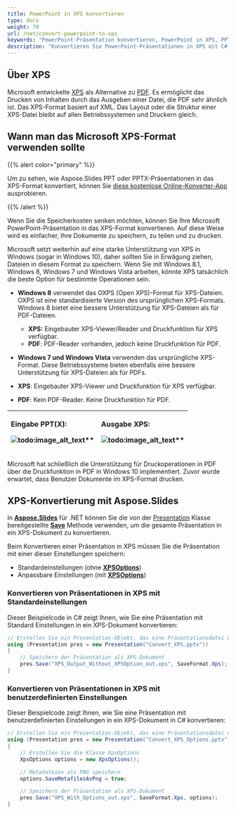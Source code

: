 ```yaml
---
title: PowerPoint in XPS konvertieren
type: docs
weight: 70
url: /net/convert-powerpoint-to-xps
keywords: "PowerPoint-Präsentation konvertieren, PowerPoint in XPS, PPT in XPS, PPTX in XPS, Konvertierung, C#, Csharp, .NET, Aspose.Slides"
description: "Konvertieren Sie PowerPoint-Präsentationen in XPS mit C# oder .NET."
---
```


## **Über XPS**
Microsoft entwickelte [XPS](https://docs.fileformat.com/page-description-language/xps/) als Alternative zu [PDF](https://docs.fileformat.com/pdf/). Es ermöglicht das Drucken von Inhalten durch das Ausgeben einer Datei, die PDF sehr ähnlich ist. Das XPS-Format basiert auf XML. Das Layout oder die Struktur einer XPS-Datei bleibt auf allen Betriebssystemen und Druckern gleich.

## Wann man das Microsoft XPS-Format verwenden sollte

{{% alert color="primary" %}} 

Um zu sehen, wie Aspose.Slides PPT oder PPTX-Präsentationen in das XPS-Format konvertiert, können Sie [diese kostenlose Online-Konverter-App](https://products.aspose.app/slides/conversion) ausprobieren. 

{{% /alert %}} 

Wenn Sie die Speicherkosten senken möchten, können Sie Ihre Microsoft PowerPoint-Präsentation in das XPS-Format konvertieren. Auf diese Weise wird es einfacher, Ihre Dokumente zu speichern, zu teilen und zu drucken.

Microsoft setzt weiterhin auf eine starke Unterstützung von XPS in Windows (sogar in Windows 10), daher sollten Sie in Erwägung ziehen, Dateien in diesem Format zu speichern. Wenn Sie mit Windows 8.1, Windows 8, Windows 7 und Windows Vista arbeiten, könnte XPS tatsächlich die beste Option für bestimmte Operationen sein.

- **Windows 8** verwendet das OXPS (Open XPS)-Format für XPS-Dateien. OXPS ist eine standardisierte Version des ursprünglichen XPS-Formats. Windows 8 bietet eine bessere Unterstützung für XPS-Dateien als für PDF-Dateien.
  - **XPS:** Eingebauter XPS-Viewer/Reader und Druckfunktion für XPS verfügbar.
  - **PDF**: PDF-Reader vorhanden, jedoch keine Druckfunktion für PDF. 

-  **Windows 7 und Windows Vista** verwenden das ursprüngliche XPS-Format. Diese Betriebssysteme bieten ebenfalls eine bessere Unterstützung für XPS-Dateien als für PDFs.
  - **XPS**: Eingebauter XPS-Viewer und Druckfunktion für XPS verfügbar.
  - **PDF**: Kein PDF-Reader. Keine Druckfunktion für PDF.

|<p>**Eingabe PPT(X):</p><p>**![todo:image_alt_text](convert-powerpoint-ppt-and-pptx-to-microsoft-xps-document_1.png)**</p>|<p>**Ausgabe XPS:</p><p>**![todo:image_alt_text](convert-powerpoint-ppt-and-pptx-to-microsoft-xps-document_2.png)**</p>|
| :- | :- |


Microsoft hat schließlich die Unterstützung für Druckoperationen in PDF über die Druckfunktion in PDF in Windows 10 implementiert. Zuvor wurde erwartet, dass Benutzer Dokumente im XPS-Format drucken.

## XPS-Konvertierung mit Aspose.Slides

In [**Aspose.Slides**](https://products.aspose.com/slides/net/) für .NET können Sie die von der [Presentation](https://reference.aspose.com/slides/net/aspose.slides/presentation) Klasse bereitgestellte [**Save**](https://reference.aspose.com/slides/net/aspose.slides/presentation/methods/save/index) Methode verwenden, um die gesamte Präsentation in ein XPS-Dokument zu konvertieren.

Beim Konvertieren einer Präsentation in XPS müssen Sie die Präsentation mit einer dieser Einstellungen speichern:

- Standardeinstellungen (ohne [**XPSOptions**](https://reference.aspose.com/slides/net/aspose.slides.export/xpsoptions))
- Anpassbare Einstellungen (mit [**XPSOptions**](https://reference.aspose.com/slides/net/aspose.slides.export/xpsoptions))

### **Konvertieren von Präsentationen in XPS mit Standardeinstellungen**

Dieser Beispielcode in C# zeigt Ihnen, wie Sie eine Präsentation mit Standard Einstellungen in ein XPS-Dokument konvertieren:

```c#
// Erstellen Sie ein Presentation-Objekt, das eine Präsentationsdatei darstellt
using (Presentation pres = new Presentation("Convert_XPS.pptx"))
{
    // Speichern der Präsentation als XPS-Dokument
    pres.Save("XPS_Output_Without_XPSOption_out.xps", SaveFormat.Xps);
}
```

### **Konvertieren von Präsentationen in XPS mit benutzerdefinierten Einstellungen**
Dieser Beispielcode zeigt Ihnen, wie Sie eine Präsentation mit benutzerdefinierten Einstellungen in ein XPS-Dokument in C# konvertieren:

```c#
// Erstellen Sie ein Presentation-Objekt, das eine Präsentationsdatei darstellt
using (Presentation pres = new Presentation("Convert_XPS_Options.pptx"))
{
    // Erstellen Sie die Klasse XpsOptions
    XpsOptions options = new XpsOptions();

    // Metadateien als PNG speichern
    options.SaveMetafilesAsPng = true;

    // Speichern der Präsentation als XPS-Dokument
    pres.Save("XPS_With_Options_out.xps", SaveFormat.Xps, options);
}
```